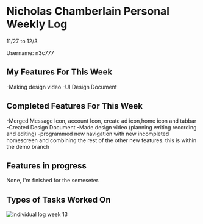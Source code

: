 # Nicholas Chamberlain Personal Weekly Log

11/27 to 12/3

Username: n3c777

## My Features For This Week

-Making design video
-UI Design Document

## Completed Features For This Week

-Merged Message Icon, account Icon, create ad icon,home icon and tabbar
-Created Design Document
-Made design video (planning writing recording and editing)
-programmed new navigation with new incompleted homescreen and combining the rest of the other new features. this is within the demo branch

## Features in progress

None, I'm finished for the semeseter.

## Types of Tasks Worked On

![individual log week 13](https://i.postimg.cc/yYDmHrpk/Dec-3.png)
